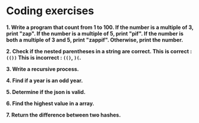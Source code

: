 # Coding exercises

**1. Write a program that count from 1 to 100. If the number is a multiple of 3, print "zap". If the number is a multiple of 5, print "pif". If the number is both a multiple of 3 and 5, print "zappif". Otherwise, print the number.**

**2. Check if the nested parentheses in a string are correct.
This is correct : `(())` This is incorrect : `(()`, `)(`.**

**3. Write a recursive process.**

**4. Find if a year is an odd year.**

**5. Determine if the json is valid.**

**6. Find the highest value in a array.**

**7. Return the difference between two hashes.**
